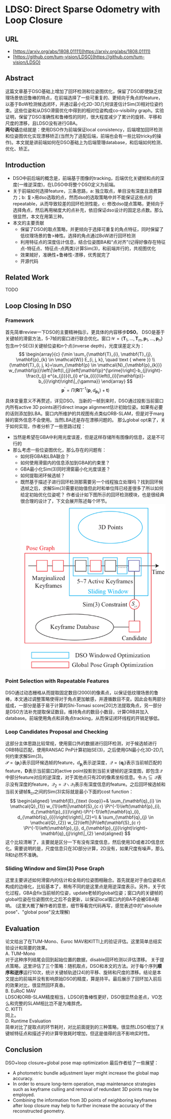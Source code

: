 # LDSO: Direct Sparse Odometry with Loop Closure
## URL  
- [https://arxiv.org/abs/1808.01111](https://arxiv.org/abs/1808.01111)
- [https://github.com/tum-vision/LDSO](https://github.com/tum-vision/LDSO)

## Abstract
这篇文章基于DSO基础上增加了回环检测和位姿图优化，保留了DSO即使缺乏纹理场景依旧鲁棒的特点，在前端选择了一些可重复的、更倾向于角点的feature，以基于BoW检测候选闭环，并通过最小化2D-3D几何误差估计Sim(3)相对位姿约束。这些位姿和从DSO滑窗优化中得到的相对位姿构成co-visibility graph。实验证明，保留了DSO准确性和鲁棒性的同时，很大程度减少了累计的旋转、平移和尺度的漂移，且LDSO没有进行GBA。  
**两句话**总结就是：使用DSO作为前端保证local consistency，后端增加回环检测和位姿图优化实现漂移矫正(当然为了适配后端，前端也会有一些比较tricky的操作)。本文就是讲前端如何在DSO基础上为后端管理database，和后端如何检测、优化、矫正。

## Introduction
- DSO中前后端的概念是，前端基于图像的tracking，后端优化关键帧和点的深度(一维逆深度)，在LDSO中将整个DSO定义为前端。
- 关于前端如何选择feature，三条思路，a: 独立取点，单目没有深度且浪费算力；b: 复>用dso选取的点，然而dso的选取策略中并不能保证这些点的repeatable，从而导致较差的回环检测性能，c: 修改dso提点策略，更倾向于选择角点，然后再用梯度大的点补充，依旧保证dso设计的固定总点数。那么很显然，本文在用第三种。
- 本文的主要贡献
  - 保留了DSO的取点策略，并更倾向于选择可重复的角点特征，同时保留了低纹理场景的鲁>棒性。选择的角点通过BoW进行回环检测
  - 利用特征点的深度估计信息，结合位姿图BA和“点对齐”(记得好像存在特征点-特征点、特征点-点两类)计算Sim(3)，和前端并行的，共视图优化
  - 效果贼好，准确性+鲁棒性-漂移，优秀就完了
  - 开源代码

## Related Work
TODO

## Loop Closing In DSO
### Framework
首先简单review一下DSO的主要精神指示，更具体的内容移步**DSO**。
DSO是基于关键帧的滑窗方法，5-7帧的窗口进行联合优化。窗口$\mathcal{W}=\left\{\mathbf{T}_{1}, \ldots, \mathbf{T}_{m}, \mathbf{p}_{1}, \ldots, \mathbf{p}_{n}\right\}$包含$m$个$\mathrm{SE}(3)$关键帧位姿和$n$个点(inverse depth)，光度误差定义为：
$$
\begin{array}{c}
{\min \sum_{\mathbf{T}_{i}, \mathbf{T}_{j}, \mathbf{p}_{k} \in \mathcal{W}} E_{i, j, k}, \quad \text { where }} \\
{\mathbf{T}_{i, j, k}=\sum_{\mathbf{p} \in \mathcal{N}_{\mathbf{p}_{k}}} w_{\mathbf{p}}\left\|\left(I_{j}\left[\mathbf{p}^{\prime}\right]-b_{j}\right)-\frac{t_{j} e^{a_{j}}}{t_{i} e^{a_{i}}}\left(I_{i}[\mathbf{p}]-b_{i}\right)\right\|_{\gamma}}
\end{array}
$$
$$
\mathbf{p}^{\prime}=\Pi\left(\mathbf{R} \Pi^{-1}\left(\mathbf{p}, d_{\mathbf{p}_{k}}\right)+\mathbf{t}\right)
$$
具体变量意义不再赘述，详见DSO。
当新的一帧到来时，DSO通过投影当前窗口内所有active 3D points进行direct image alignment估计初始位姿。如果有必要的话则添加到LBA。窗口内所维护的共视图有点类似ORB-SLAM，但是对于marg掉的窗外信息不会使用。当然LBA还是存在漂移问题的。
那么global opt来了，关于如何实现，作者分析了一些思路过程：
- 当然是希望在GBA中利用光度误差，但是这样存储所有图像的信息，这是不可行的
- 那么考虑一些位姿图优化，那么存在的问题有：
  - 如何将GBA和LBA联合？
  - 如何使用滑窗内的信息添加到GBA的约束里？
  - GBA最小化$\mathrm{Sim}(3)$同时滑窗最小化光度误差？
  - 如何提取闭环候选帧？
  - 既然基于描述子进行回环检测那需要另一个线程独立处理吗？找到回环候选帧之后，求解$\mathrm{Sim}(3)$需要初始值但此时和单位阵已经差很多了所以如何给定初始优化位姿呢？
作者设计如下图所示的回环检测模块，也是很经典很合理的设计了，下文会展开陈述每个环节。  
![loop_closing_framework](pictures/LDSO1.png)
### Point Selection with Repeatable Features
DSO通过动态栅格从而提取固定数目(2000)的像素点，以保证低纹理场景的鲁棒，本文通过调整策略使得对于角点更加敏感，并遵循数目不变。因此会有两部分组成，一部分是基于易于计算的Shi-Tomasi score[20]方法提取角点，另一部分是DSO方法补充提取保证数目。维持角点的数目小数目，计算ORB并加入database。前端使用角点和非角点tracking，从而保证闭环线程的开销足够低。
### Loop Candidates Proposal and Checking
这部分主体思路比较常规，使用窗口外的数据进行回环检测，对于候选帧进行ORB特征匹配，使用RANSAC PnP计算初始$\mathrm{SE}(3)$，之后使用GN最小化3D-2D几何约束求解$\mathrm{Sim}(3)$。  
$\mathcal{P}=\left\{\mathbf{p}_{i}\right\}$表示回环候选帧的feature，$d_{\mathbf{p}_{i}}$表示逆深度，$\mathcal{Q}=\left\{\mathbf{q}_{i}\right\}$表示当前帧匹配的feature，$\mathbf{D}$表示当前窗口的active point投影到当前关键帧的逆深度图，即包含$\mathcal{Q}$中部分feature对应的逆深度，对于其他点只有2D的像素坐标信息。令$\mathcal{Q}_{1} \subseteq \mathcal{Q}$表示没有深度的feature，$\mathcal{Q}_{2}=\mathcal{Q} \backslash \mathcal{Q}_{1}$表示有深度信息的feature。之后回环候选帧和当前关键帧$\mathbf{S}_{cr}$之间的$\mathrm{Sim}(3)$实际就是最小下面的cost function：
$$
\begin{aligned}
\mathbf{E}_{\text {loop}}=& \sum_{\mathbf{q}_{i} \in \mathcal{Q}_{1}} w_{1}\left\|\mathbf{S}_{c r} \Pi^{-1}\left(\mathbf{p}_{i}, d_{\mathbf{p}_{i}}\right)-\Pi^{-1}\left(\mathbf{q}_{i}, d_{\mathbf{q}_{i}}\right)\right\|_{2}+\\
& \sum_{\mathbf{q}_{j} \in \mathcal{Q}_{2}} w_{2}\left\|\Pi\left(\mathbf{S}_{c r} \Pi^{-1}\left(\mathbf{p}_{j}, d_{\mathbf{p}_{j}}\right)\right)-\mathbf{q}_{j}\right\|_{2}
\end{aligned}
$$
这个比较清晰了，主要就是区分一下有没有深度信息，然后使用3D或者2D信息优化。需要说明的是，尺度信息只在3D部分计算，2D没有，如果尺度有噪声，那么$\mathrm{R}$和$t$必然不准确。
### Sliding Window and $\mathrm{Sim}(3)$ Pose Graph
这里主要讲述如何滑窗内的估计和全局的位姿图相融合。首先就是对于由位姿和点构成的边缘化，比较基本了，稍有不同的是这里点是用逆深度表示。另外，关于优化过程，GBA会fix当前帧的位姿，update老帧的global位姿；窗口内的关键帧的global位姿在位姿图优化之后不会更新，以保证local窗口内的BA不会被GBA影响。
(这里大概了解作者的意思，细节等看完代码再写，感觉表述中的"absolute pose"、"global pose"没太理解)

## Evaluation
论文给出了在TUM-Mono、Euroc MAV和KITTI上的验证评估。这里简单总结实验设计和简要的效果。  
A. TUM-Mono  
对于这种序列结尾会回到起始位置的数据，disable回环检测以评估漂移。
关于提点策略，这里评估了三个策略：随机取点，DSO和本文的方法。对于每个序列**顺序和逆序**运行10次，统计关键帧轨迹[24]的平移、旋转和尺度的漂移。结论是本文提出的前端并没有影响原始DSO的精度，算是持平。最后展示了回环加入前后的效果对比，很显然回环真香。  
B. EuRoC MAV  
LDSO和ORB-SLAM精度相当，LDSO的鲁棒性更好，DSO很显然会差点，VO怎么和完整的SLAM相比岂不是为难胖虎。  
C. KITTI  
同上。  
D. Runtime Evaluation  
简单对比了提取点的环节耗时，对比前面提到的三种策略，很显然LDSO增加了关键帧特征点和描述子的计算导致耗时增加，但这是值得的且不影响实时性。

## Conclusion
DSO+loop closure+global pose map optimization
最后作者给了一些展望：
- A photometric bundle adjustment layer might increase the global map accuracy.
- In order to ensure long-term operation, map maintenance strategies such as keyframe culling and removal of redundant 3D points may be employed.
- Combining the information from 3D points of neighboring keyframes after loop closure may help to further increase the accuracy of the reconstructed geometry.







